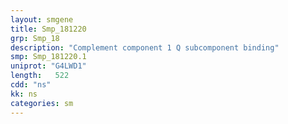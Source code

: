 ```yaml
---
layout: smgene
title: Smp_181220
grp: Smp_18
description: "Complement component 1 Q subcomponent binding"
smp: Smp_181220.1
uniprot: "G4LWD1"
length:   522
cdd: "ns"
kk: ns
categories: sm
---
```

